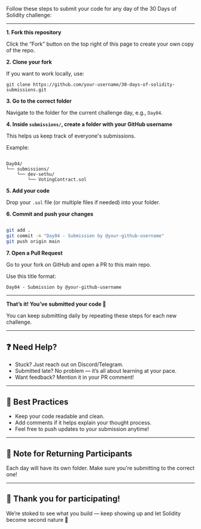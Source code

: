 Follow these steps to submit your code for any day of the 30 Days of Solidity challenge:

---

**1. Fork this repository**

Click the “Fork” button on the top right of this page to create your own copy of the repo.

**2. Clone your fork**

If you want to work locally, use:

`git clone https://github.com/your-username/30-days-of-solidity-submissions.git`

**3. Go to the correct folder**

Navigate to the folder for the current challenge day, e.g., `Day04`.

**4. Inside `submissions/`, create a folder with your GitHub username**

This helps us keep track of everyone's submissions.

Example:

```

Day04/
└── submissions/
    └── dev-sethu/
        └── VotingContract.sol

```

**5. Add your code**

Drop your `.sol` file (or multiple files if needed) into your folder.

**6. Commit and push your changes**

```bash

git add .
git commit -m "Day04 - Submission by @your-github-username"
git push origin main

```

**7. Open a Pull Request**

Go to your fork on GitHub and open a PR to this main repo.

Use this title format:

`Day04 - Submission by @your-github-username`

---

**That’s it! You’ve submitted your code 🎉**

You can keep submitting daily by repeating these steps for each new challenge.

---

## ❓ Need Help?

- Stuck? Just reach out on Discord/Telegram.
- Submitted late? No problem — it’s all about learning at your pace.
- Want feedback? Mention it in your PR comment!

---

## 🧠 Best Practices

- Keep your code readable and clean.
- Add comments if it helps explain your thought process.
- Feel free to push updates to your submission anytime!

---

## 📢 Note for Returning Participants

Each day will have its own folder. Make sure you're submitting to the correct one!

---

## 🫶 Thank you for participating!

We’re stoked to see what you build — keep showing up and let Solidity become second nature 💚
